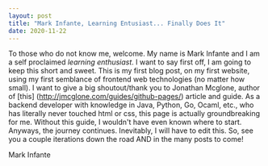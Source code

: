 ```yaml
---
layout: post
title: "Mark Infante, Learning Entusiast... Finally Does It"
date: 2020-11-22
---
```


To those who do not know me, welcome. My name is Mark Infante and I am a self proclaimed *learning enthusiast*. 
I want to say first off, I am going to keep this short and sweet. This is my first blog post, on my first website, using my first semblance of frontend web technologies (no matter how small).
I want to give a big shoutout/thank you to Jonathan Mcglone, author of [this] (http://jmcglone.com/guides/github-pages/) article and guide. 
As a backend developer with knowledge in Java, Python, Go, Ocaml, etc., who has literally never touched html or css, this page is actually groundbreaking for me.
Without this guide, I wouldn't have even known where to start.   
Anyways, the journey continues. Inevitably, I will have to edit this. So, see you a couple iterations down the road AND in the many posts to come!  
  
    
Mark Infante
